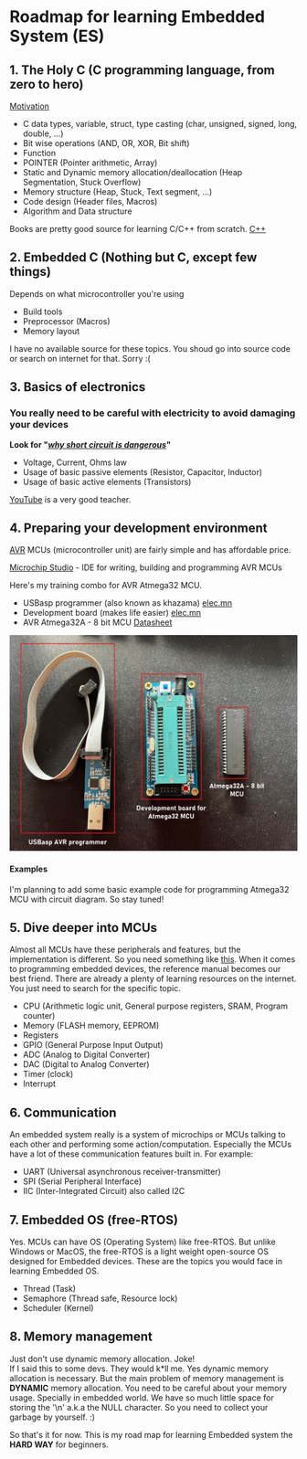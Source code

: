 # Roadmap for learning Embedded System (ES)

## 1. The Holy C (C programming language, from zero to hero)
[Motivation](https://www.youtube.com/shorts/u_eG4EaZ6uk)

 - C data types, variable, struct, type casting (char, unsigned, signed, long, double, …)
 - Bit wise operations (AND, OR, XOR, Bit shift)
 - Function
 - POINTER (Pointer arithmetic, Array)
 - Static and Dynamic memory allocation/deallocation (Heap Segmentation, Stuck Overflow)
 - Memory structure (Heap, Stuck, Text segment, ...)
 - Code design (Header files, Macros)
 - Algorithm and Data structure

Books are pretty good source for learning C/C++ from scratch. [C++](/files/Cpp%20All%20in%20One%20for%20Dummies%20-%20FreePdf-Books.com.pdf)

## 2. Embedded C (Nothing but C, except few things)
Depends on what microcontroller you're using
 - Build tools
 - Preprocessor (Macros)
 - Memory layout

I have no available source for these topics. You shoud go into source code or search on internet for that. Sorry :(

## 3. Basics of electronics
### You really need to be careful with electricity to avoid damaging your devices

**Look for "[*why short circuit is dangerous*](https://www.google.com/search?q=why+short+circuit+is+dangerous&sxsrf=AJOqlzV3q4jRhGcILuO6tQbPVyesB3xqsg%3A1674445829404&ei=BQTOY-eoGM-I4-EPwbms0Aw&oq=why+short+c&gs_lcp=Cgxnd3Mtd2l6LXNlcnAQAxgAMgUIABCRAjIFCAAQkQIyBQgAEIAEMgUIABCABDIFCAAQgAQyBQgAEIAEMgUIABCABDIFCAAQgAQyBQgAEIAEMgUIABCABDoKCAAQRxDWBBCwAzoHCCMQ6gIQJzoECCMQJzoECC4QQzoECAAQQzoICC4Q1AIQgAQ6CAguEIAEENQCOgUILhCABEoECEEYAEoECEYYAFDLBljYJWCCLWgDcAF4AYAB-gOIAYUQkgEKMS4xMS4xLjUtMZgBAKABAbABCsgBCMABAQ&sclient=gws-wiz-serp)"**

 - Voltage, Current, Ohms law
 - Usage of basic passive elements (Resistor, Capacitor, Inductor)
 - Usage of basic active elements (Transistors)

[YouTube](https://www.youtube.com/@EngineeringMindset) is a very good teacher.

## 4. Preparing your development environment
[AVR](https://en.wikipedia.org/wiki/AVR_microcontrollers) MCUs (microcontroller unit) are fairly simple and has affordable price.

[Microchip Studio](https://www.microchip.com/en-us/tools-resources/develop/microchip-studio) - IDE for writing, building and programming AVR MCUs

Here's my training combo for AVR Atmega32 MCU.
- USBasp programmer (also known as khazama) [elec.mn](https://elec.mn/category/9/product/61)
- Development board (makes life easier) [elec.mn](https://elec.mn/category/9/product/326)
- AVR Atmega32A - 8 bit MCU [Datasheet](https://ww1.microchip.com/downloads/en/DeviceDoc/Atmega32A-DataSheet-Complete-DS40002072A.pdf)

![mcu-combo](/imgs/mcu-combo.jpg)

#### Examples
I'm planning to add some basic example code for programming Atmega32 MCU with circuit diagram. So stay tuned!

## 5. Dive deeper into MCUs
Almost all MCUs have these peripherals and features, but the implementation is different. So you need something like [this](https://ww1.microchip.com/downloads/en/DeviceDoc/Atmega32A-DataSheet-Complete-DS40002072A.pdf).
When it comes to programming embedded devices, the reference manual becomes our best friend.
There are already a plenty of learning resources on the internet. You just need to search for the specific topic.

 - CPU (Arithmetic logic unit, General purpose registers, SRAM, Program counter)
 - Memory (FLASH memory, EEPROM)
 - Registers
 - GPIO (General Purpose Input Output)
 - ADC (Analog to Digital Converter)
 - DAC (Digital to Analog Converter)
 - Timer (clock)
 - Interrupt

## 6. Communication
An embedded system really is a system of microchips or MCUs talking to each other and performing some action/computation. Especially the MCUs have a lot of these communication features built in. For example:
 - UART (Universal asynchronous receiver-transmitter)
 - SPI (Serial Peripheral Interface)
 - IIC (Inter-Integrated Circuit) also called I2C

## 7. Embedded OS (free-RTOS)
Yes. MCUs can have OS (Operating System) like free-RTOS. But unlike Windows or MacOS, the free-RTOS is a light weight open-source OS designed for Embedded devices. These are the topics you would face in learning Embedded OS.
 - Thread (Task)
 - Semaphore (Thread safe, Resource lock)
 - Scheduler (Kernel)

## 8. Memory management
Just don't use dynamic memory allocation. Joke!<br>
If I said this to some devs. They would k*ll me. Yes dynamic memory allocation is necessary.
But the main problem of memory management is **DYNAMIC** memory allocation. You need to be careful about your memory usage. Specially in embedded world. We have so much little space for storing the '\n' a.k.a the NULL character. So you need to collect your garbage by yourself. :)<br>

So that's it for now. This is my road map for learning Embedded system the **HARD WAY** for beginners.